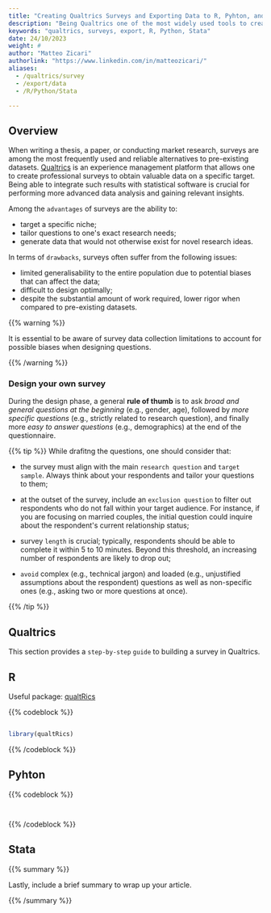 ```yaml
---
title: "Creating Qualtrics Surveys and Exporting Data to R, Pyhton, and Stata"
description: "Being Qualtrics one of the most widely used tools to create online surveys, this building block aims at providing a step by step guide to creating online surveys, instructions on how to export the results to R (qualtRics R package), Python, and Stata. "
keywords: "qualtrics, surveys, export, R, Python, Stata"
date: 24/10/2023
weight: #
author: "Matteo Zicari"
authorlink: "https://www.linkedin.com/in/matteozicari/"
aliases:
  - /qualtrics/survey
  - /export/data
  - /R/Python/Stata

---
```


## Overview

When writing a thesis, a paper, or conducting market research, surveys are among the most frequently used and reliable alternatives to pre-existing datasets. [Qualtrics](https://www.qualtrics.com) is an experience management platform that allows one to create professional surveys to obtain valuable data on a specific target. Being able to integrate such results with statistical software is crucial for performing more advanced data analysis and gaining relevant insights.



Among the `advantages` of surveys are the ability to:
* target a specific niche;
* tailor questions to one's exact research needs;
* generate data that would not otherwise exist for novel research ideas.

In terms of `drawbacks`, surveys often suffer from the following issues:
* limited generalisability to the entire population due to potential biases that can affect the data;
* difficult to design optimally;
* despite the substantial amount of work required, lower rigor when compared to pre-existing datasets.


{{% warning %}}

It is essential to be aware of survey data collection limitations to account for possible biases when designing questions.

{{% /warning %}}

### Design your own survey

During the design phase, a general **rule of thumb** is to ask *broad and general questions at the beginning* (e.g., gender, age), followed by *more specific questions* (e.g., strictly related to research question), and finally more *easy to answer questions* (e.g., demographics) at the end of the questionnaire.

{{% tip %}}
While drafitng the questions, one should consider that:

* the survey must align with the main `research question` and `target sample`. Always think about your respondents and tailor your questions to them;

* at the outset of the survey, include an `exclusion question` to filter out respondents who do not fall within your target audience. For instance, if you are focusing on married couples, the initial question could inquire about the respondent's current relationship status;

* survey `length` is crucial; typically, respondents should be able to complete it within 5 to 10 minutes. Beyond this threshold, an increasing number of respondents are likely to drop out;

* `avoid` complex (e.g., technical jargon) and loaded (e.g., unjustified assumptions about the respondent) questions as well as non-specific ones (e.g., asking two or more questions at once).

{{% /tip %}}

## Qualtrics

This section provides a `step-by-step` `guide` to building a survey in Qualtrics.








## R 

Useful package: [qualtRics](https://cran.r-project.org/web/packages/qualtRics/vignettes/qualtRics.html)

{{% codeblock %}} 

```R

library(qualtRics)

```

{{% /codeblock %}}


## Pyhton

{{% codeblock %}} 

```python



```

{{% /codeblock %}}


## Stata






{{% summary %}}

Lastly, include a brief summary to wrap up your article.

{{% /summary %}}